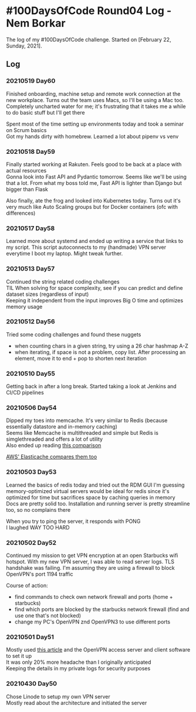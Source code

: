 # #100DaysOfCode Round04 Log - Nem Borkar

The log of my #100DaysOfCode challenge. Started on [February 22, Sunday, 2021].

## Log

### 20210519 Day60
Finished onboarding, machine setup and remote work connection at the new workplace. Turns out the team uses Macs, so I'll be using a Mac too. Completely uncharted water for me; it's frustrating that it takes me a while to do basic stuff but I'll get there  

Spent most of the time setting up environments today and took a seminar on Scrum basics  
Got my hands dirty with homebrew. Learned a lot about pipenv vs venv  

### 20210518 Day59
Finally started working at Rakuten. Feels good to be back at a place with actual resources  
Gonna look into Fast API and Pydantic tomorrow. Seems like we'll be using that a lot. From what my boss told me, Fast API is lighter than Django but bigger than Flask 

Also finally, ate the frog and looked into Kubernetes today. Turns out it's very much like Auto Scaling groups but for Docker containers (ofc with differences)

### 20210517 Day58
Learned more about systemd and ended up writing a service that links to my script. This script autoconnects to my (handmade) VPN server everytime I boot my laptop. Might tweak further.

### 20210513 Day57
Continued the string related coding challenges  
TIL When solving for space complexity, see if you can predict and define dataset sizes (regardless of input)  
Keeping it independent from the input improves Big O time and optimizes memory usage  

### 20210512 Day56
Tried some coding challenges and found these nuggets  
- when counting chars in a given string, try using a 26 char hashmap A-Z
- when iterating, if space is not a problem, copy list. After processing an element, move it to end + pop to shorten next iteration

### 20210510 Day55
Getting back in after a long break. Started taking a look at Jenkins and CI/CD pipelines  

### 20210506 Day54
Dipped my toes into memcache. It's very similar to Redis (because essentially datastore and in-memory caching)  
Seems like Memcache is multithreaded and simple but Redis is simglethreaded and offers a lot of utility  
Also ended up reading [this comparison](https://www.linkedin.com/pulse/memcached-vs-redis-which-one-pick-ranjeet-vimal/)

[AWS' Elasticache compares them too](https://aws.amazon.com/elasticache/redis-vs-memcached/)


### 20210503 Day53
Learned the basics of redis today and tried out the RDM GUI 
I'm guessing memory-optimized virtual servers would be ideal for redis since it's optimized for time but sacrifices space by caching queries in memory  
Docs are pretty solid too. Installation and running server is pretty streamline too, so no complains there  

When you try to ping the server, it responds with PONG  
I laughed WAY TOO HARD  

### 20210502 Day52
Continued my mission to get VPN encryption at an open Starbucks wifi hotspot. With my new VPN server, I was able to read server logs. TLS handshake was failing. I'm assuming they are using a firewall to block OpenVPN's port 1194 traffic

Course of action:
- find commands to check own network firewall and ports (home + starbucks)
- find which ports are blocked by the starbucks network firewall (find and use one that's not blocked)
- change my PC's OpenVPN znd OpenVPN3 to use different ports

### 20210501 Day51
Mostly used [this article](https://www.linode.com/docs/guides/install-openvpn-access-server-on-linux/) and the OpenVPN access server and client software to set it up  
It was only 20% more headache than I originally anticipated  
Keeping the details in my private logs for security purposes  


### 20210430 Day50
Chose Linode to setup my own VPN server  
Mostly read about the architecture and initiated the server  

